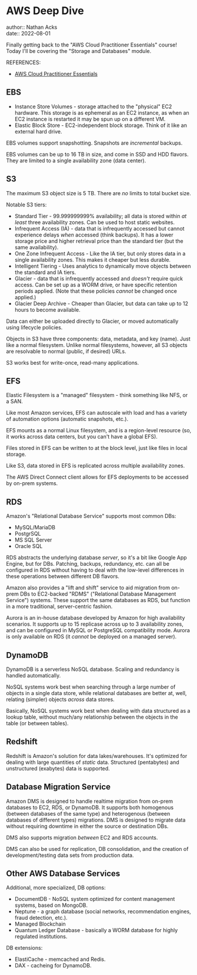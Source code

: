 # AWS Deep Dive

author:: Nathan Acks  
date:: 2022-08-01

Finally getting back to the "AWS Cloud Practitioner Essentials" course! Today I'll be covering the "Storage and Databases" module.

REFERENCES:

* [AWS Cloud Practitioner Essentials](https://www.aws.training/learningobject/curriculum?id=27076)

## EBS

* Instance Store Volumes - storage attached to the "physical" EC2 hardware. This storage is as ephemeral as an EC2 instance, as when an EC2 instance is restarted it may be spun up on a different VM.
* Elastic Block Store - EC2-independent block storage. Think of it like an external hard drive.

EBS volumes support snapshotting. Snapshots are *incremental* backups.

EBS volumes can be up to 16 TB in size, and come in SSD and HDD flavors. They are limited to a single availability zone (data center).

## S3

The maximum S3 object size is 5 TB. There are *no* limits to total bucket size.

Notable S3 tiers:

* Standard Tier - 99.999999999% availability; all data is stored within *at least* three availability zones. Can be used to host static websites.
* Infrequent Access (IA) - data that is infrequently accessed but cannot experience delays *when* accessed (think backups). It has a lower storage price and higher retrieval price than the standard tier (but the same availability).
* One Zone Infrequent Access - Like the IA tier, but only stores data in a single availability zones. This makes it cheaper but less durable.
* Intelligent Tiering - Uses analytics to dynamically move objects between the standard and IA tiers.
* Glacier - data that is infrequently accessed and *doesn't* require quick access. Can be set up as a WORM drive, or have specific retention periods applied. (Note that these policies *cannot* be changed once applied.)
* Glacier Deep Archive - Cheaper than Glacier, but data can take up to 12 hours to become available.

Data can either be uploaded directly to Glacier, or moved automatically using lifecycle policies.

Objects in S3 have three components: data, metadata, and key (name). Just like a normal filesystem. Unlike normal filesystems, however, all S3 objects are resolvable to normal (public, if desired) URLs.

S3 works best for write-once, read-many applications.

## EFS

Elastic Filesystem is a "managed" filesystem - think something like NFS, or a SAN.

Like most Amazon services, EFS can autoscale with load and has a variety of automation options (automatic snapshots, etc.).

EFS mounts as a normal Linux filesystem, and is a region-level resource (so, it works across data centers, but you can't have a global EFS).

Files stored in EFS can be written to at the block level, just like files in local storage.

Like S3, data stored in EFS is replicated across multiple availability zones.

The AWS Direct Connect client allows for EFS deployments to be accessed by on-prem systems.

## RDS

Amazon's "Relational Database Service" supports most common DBs:

* MySQL/MariaDB
* PostgrSQL
* MS SQL Server
* Oracle SQL

RDS abstracts the underlying database *server*, so it's a bit like Google App Engine, but for DBs. Patching, backups, redundancy, etc. can all be configured in RDS without having to deal with the low-level differences in these operations between different DB flavors.

Amazon also provides a "lift and shift" service to aid migration from on-prem DBs to EC2-backed "RDMS" ("Relational Database Management Service") systems. These support the same databases as RDS, but function in a more traditional, server-centric fashion.

Aurora is an in-house database developed by Amazon for high availability scenarios. It supports up to 15 replicase across up to 3 availability zones, and can be configured in MySQL or PostgreSQL compatibility mode. Aurora is only available on RDS (it *cannot* be deployed on a managed server).

## DynamoDB

DynamoDB is a serverless NoSQL database. Scaling and redundancy is handled automatically.

NoSQL systems work best when searching through a large number of objects in a single data store, while relational databases are better at, well, relating (simpler) objects *across* data stores.

Basically, NoSQL systems work best when dealing with data structured as a lookup table, without much/any relationship between the objects in the table (or between tables).

## Redshift

Redshift is Amazon's solution for data lakes/warehouses. It's optimized for dealing with large quantities of *static* data. Structured (pentabytes) and unstructured (exabytes) data is supported.

## Database Migration Service

Amazon DMS is designed to handle realtime migration from on-prem databases to EC2, RDS, or DynamoDB. It supports both homogenous (between databases of the same type) and heterogenous (between databases of different types) migrations. DMS is designed to migrate data without requiring downtime in either the source or destination DBs.

DMS also supports migration *between* EC2 and RDS accounts.

DMS can also be used for replication, DB consolidation, and the creation of development/testing data sets from production data.

## Other AWS Database Services

Additional, more specialized, DB options:

* DocumentDB - NoSQL system optimized for content management systems, based on MongoDB.
* Neptune - a graph database (social networks, recommendation engines, fraud detection, etc.).
* Managed Blockchain
* Quantum Ledger Database - basically a WORM database for highly regulated institutions.

DB extensions:

* ElastiCache - memcached and Redis.
* DAX - cacheing for DynamoDB.
